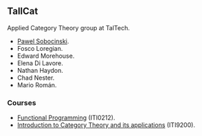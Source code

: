 ## TallCat

Applied Category Theory group at TalTech.

 * [Pawel Sobocinski](https://www.ioc.ee/~pawel/).
 * Fosco Loregian.
 * Edward Morehouse.
 * Elena Di Lavore.
 * Nathan Haydon.
 * Chad Nester.
 * Mario Román.
 
### Courses
 
 * [Functional Programming](CourseFunctionalProgramming.html) (ITI0212).
 * [Introduction to Category Theory and its applications](CourseCategoryTheory.html) (ITI9200).
